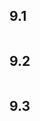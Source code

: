 
## 9.1  
 ```{include} ./9/9.1.md
 ``` 

## 9.2  
 ```{include} ./9/9.2.md
 ``` 

## 9.3  
 ```{include} ./9/9.3.md
 ``` 
